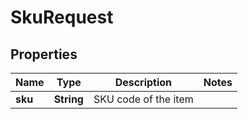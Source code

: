 
# SkuRequest

## Properties
Name | Type | Description | Notes
------------ | ------------- | ------------- | -------------
**sku** | **String** | SKU code of the item | 



